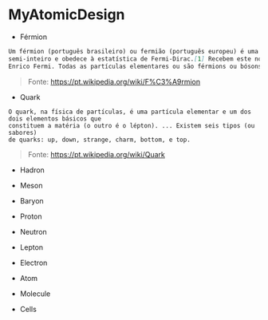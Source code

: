 # MyAtomicDesign

* Férmion
```md
Um férmion (português brasileiro) ou fermião (português europeu) é uma partícula que tem spin 
semi-inteiro e obedece à estatística de Fermi-Dirac.[1] Recebem este nome em homenagem ao físico 
Enrico Fermi. Todas as partículas elementares ou são férmions ou bósons.
```
> Fonte: https://pt.wikipedia.org/wiki/F%C3%A9rmion

* Quark
```
O quark, na física de partículas, é uma partícula elementar e um dos dois elementos básicos que
constituem a matéria (o outro é o lépton). ... Existem seis tipos (ou sabores) 
de quarks: up, down, strange, charm, bottom, e top.
```
> Fonte: https://pt.wikipedia.org/wiki/Quark

* Hadron

* Meson

* Baryon

* Proton

* Neutron

* Lepton

* Electron

* Atom

* Molecule

* Cells
